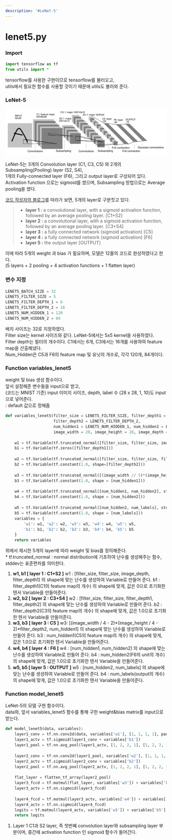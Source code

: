 ```yaml
---
description: '#LeNet-5'
---
```


# lenet5.py

### Import

```python
import tensorflow as tf
from utils import *
```

tensorflow를 사용한 구현이므로 tensorflow를 불러오고,  
utils에서 필요한 함수를 사용할 것이기 때문에 utils도 불러와 준다. 

### LeNet-5 

![LeNet-5&#xC758; &#xAD6C;&#xC870;](../../.gitbook/assets/lenet-5.png)

LeNet-5는 3개의 Convolution layer \(C1, C3, C5\) 와 2개의 Subsampling\(Pooling\) layer \(S2, S4\),   
1개의 Fully-connected layer \(F6\), 그리고 output layer로 구성되어 있다.   
Activation function 으로는 sigmoid를 썼으며, Subsampling 방법으로는 Average pooling을 썼다. 

[코드 작성자의 블로그](http://ataspinar.com/2017/08/15/building-convolutional-neural-networks-with-tensorflow/)를 따라가 보면, 5개의 layer로 구분짓고 있다. 

> * **layer 1 :** a convolutional layer, with a sigmoid activation function, followed by an average pooling layer. \[C1+S2\]
> * **layer 2 :** a convolutional layer, with a sigmoid activation function, followed by an average pooling layer. \[C3+S4\]
> * **layer 3 :** a fully connected network \(sigmoid activation\) \[C5\]
> * **layer 4 :** a fully connected network \(sigmoid activation\) \[F6\]
> * **layer 5 :** the output layer \[OUTPUT\]

이에 따라 5개의 weight 과 bias 가 필요하며, 모델은 12줄의 코드로 완성하였다고 한다.   
\(5 layers + 2 pooling + 4 activation functions + 1 flatten layer\)

### 변수 지정

```python
LENET5_BATCH_SIZE = 32
LENET5_FILTER_SIZE = 5
LENET5_FILTER_DEPTH_1 = 6
LENET5_FILTER_DEPTH_2 = 16
LENET5_NUM_HIDDEN_1 = 120
LENET5_NUM_HIDDEN_2 = 84
```

배치 사이즈는 32로 지정하였다.   
Filter size는 kernel 사이즈와 같다. LeNet-5에서는 5x5 kernel을 사용하였다.   
Filter depth는 필터의 개수이다. C1에서는 6개, C3에서는 16개를 사용하여 feature map을 산출해냈다.   
Num\_Hidden은 C5과 F6의 feature map 및 유닛의 개수로, 각각 120개, 84개이다. 

### Function variables\_lenet5

weight 및 bias 생성 함수이다.   
앞서 설정해준 변수들을 input으로 받고,   
\(코드는 MNIST 기준\) input 이미지 사이즈, depth, label 수 \(28 x 28, 1, 10\)도 input으로 넣어준다.   
: default 값으로 정해줌 

```python
def variables_lenet5(filter_size = LENET5_FILTER_SIZE, filter_depth1 = LENET5_FILTER_DEPTH_1, 
                     filter_depth2 = LENET5_FILTER_DEPTH_2, 
                     num_hidden1 = LENET5_NUM_HIDDEN_1, num_hidden2 = LENET5_NUM_HIDDEN_2,
                     image_width = 28, image_height = 28, image_depth = 1, num_labels = 10):
    
    w1 = tf.Variable(tf.truncated_normal([filter_size, filter_size, image_depth, filter_depth1], stddev=0.1))
    b1 = tf.Variable(tf.zeros([filter_depth1]))

    w2 = tf.Variable(tf.truncated_normal([filter_size, filter_size, filter_depth1, filter_depth2], stddev=0.1))
    b2 = tf.Variable(tf.constant(1.0, shape=[filter_depth2]))

    w3 = tf.Variable(tf.truncated_normal([(image_width // 5)*(image_height // 5)*filter_depth2, num_hidden1], stddev=0.1))
    b3 = tf.Variable(tf.constant(1.0, shape = [num_hidden1]))

    w4 = tf.Variable(tf.truncated_normal([num_hidden1, num_hidden2], stddev=0.1))
    b4 = tf.Variable(tf.constant(1.0, shape = [num_hidden2]))
    
    w5 = tf.Variable(tf.truncated_normal([num_hidden2, num_labels], stddev=0.1))
    b5 = tf.Variable(tf.constant(1.0, shape = [num_labels]))
    variables = {
        'w1': w1, 'w2': w2, 'w3': w3, 'w4': w4, 'w5': w5,
        'b1': b1, 'b2': b2, 'b3': b3, 'b4': b4, 'b5': b5
    }
    return variables
```

위에서 제시한 5개의 layer에 따라 weight 및 bias를 정의해준다.   
\* tf.truncated\_normal : normal distribution에 기초하여 난수를 생성해주는 함수, stddev는 표준편차를 의미한다. 

1. **w1, b1 \[ layer 1 : C1+S2 \]** w1 : \[filter\_size, filter\_size, image\_depth, filter\_depth1\] 의 shape에 맞는 난수를 생성하여 Variable로 만들어 준다. b1 : filter\_depth1\(C1의 feature map의 개수\) 의 shape에 맞게, 값은 0으로 초기화한 텐서 Variable을 만들어준다. 
2. **w2, b2 \[ layer 2 : C3+S4 \]** w2 : \[filter\_size, filter\_size, filter\_depth1, filter\_depth2\] 의 shape에 맞는 난수를 생성하여 Variable로 만들어 준다. b2 : filter\_depth2\(C3의 feature map의 개수\) 의 shape에 맞게, 값은 1.0으로 초기화한 텐서 Variable을 만들어준다. 
3. **w3, b3 \[ layer 3 : C5 \]** w3: \[\(image\_width / 4 - 2\)\*\(image\_height / 4 - 2\)\*filter\_depth2, num\_hidden1\] 의 shape에 맞는 난수를 생성하여 Variable로 만들어 준다.  b3 : num\_hidden1\(C5의 feature map의 개수\) 의 shape에 맞게, 값은 1.0으로 초기화한 텐서 Variable을 만들어준다. 
4. **w4, b4 \[ layer 4 : F6 \]** w4 : \[num\_hidden1, num\_hidden2\] 의 shape에 맞는 난수를 생성하여 Variable로 만들어 준다.  b4 : num\_hidden2\(F6의 unit의 개수\) 의 shape에 맞게, 값은 1.0으로 초기화한 텐서 Variable을 만들어준다. 
5. **w5, b5 \[ layer 5 : OUTPUT \]** w5 : \[num\_hidden2, num\_labels\] 의 shape에 맞는 난수를 생성하여 Variable로 만들어 준다.  b4 : num\_labels\(output의 개수\) 의 shape에 맞게, 값은 1.0으로 초기화한 텐서 Variable을 만들어준다. 

### Function model\_lenet5

LeNet-5의 모델 구현 함수이다.   
data와, 앞서 variables\_lenet5 함수를 통해 구한 weight&bias matrix를 input으로 받는다. 

```python
def model_lenet5(data, variables):
    layer1_conv = tf.nn.conv2d(data, variables['w1'], [1, 1, 1, 1], padding='SAME')
    layer1_actv = tf.sigmoid(layer1_conv + variables['b1'])
    layer1_pool = tf.nn.avg_pool(layer1_actv, [1, 2, 2, 1], [1, 2, 2, 1], padding='SAME')

    layer2_conv = tf.nn.conv2d(layer1_pool, variables['w2'], [1, 1, 1, 1], padding='VALID')
    layer2_actv = tf.sigmoid(layer2_conv + variables['b2'])
    layer2_pool = tf.nn.avg_pool(layer2_actv, [1, 2, 2, 1], [1, 2, 2, 1], padding='SAME')

    flat_layer = flatten_tf_array(layer2_pool)
    layer3_fccd = tf.matmul(flat_layer, variables['w3']) + variables['b3']
    layer3_actv = tf.nn.sigmoid(layer3_fccd)
    
    layer4_fccd = tf.matmul(layer3_actv, variables['w4']) + variables['b4']
    layer4_actv = tf.nn.sigmoid(layer4_fccd)
    logits = tf.matmul(layer4_actv, variables['w5']) + variables['b5']
    return logits
```

1. Layer 1 C1과 S2 layer, 즉 첫번째 convolution layer와 subsampling layer 부분이며, 중간에 activation function 인 sigmoid 함수가 들어간다. 

